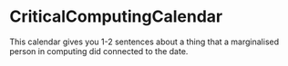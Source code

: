 # CriticalComputingCalendar
This calendar gives you 1-2 sentences about a thing that a marginalised person in computing did connected to the date.
